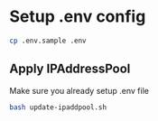 
# Setup .env config

```bash
cp .env.sample .env
```

## Apply IPAddressPool

Make sure you already setup .env file

```bash
bash update-ipaddpool.sh
```
